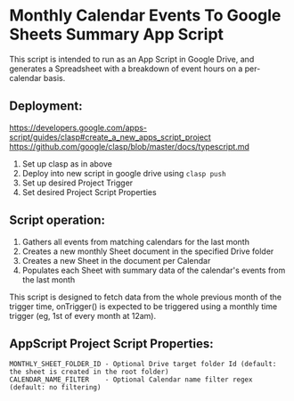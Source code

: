 # Monthly Calendar Events To Google Sheets Summary App Script

This script is intended to run as an App Script in Google Drive, and generates a Spreadsheet with a breakdown of event hours on a per-calendar basis.

## Deployment:

https://developers.google.com/apps-script/guides/clasp#create_a_new_apps_script_project
https://github.com/google/clasp/blob/master/docs/typescript.md

1. Set up clasp as in above
2. Deploy into new script in google drive using `clasp push`
3. Set up desired Project Trigger
4. Set desired Project Script Properties

## Script operation:

1. Gathers all events from matching calendars for the last month
2. Creates a new monthly Sheet document in the specified Drive folder
3. Creates a new Sheet in the document per Calendar
4. Populates each Sheet with summary data of the calendar's events from the last month

This script is designed to fetch data from the whole previous month of the trigger time,
onTrigger() is expected to be triggered using a monthly time trigger (eg, 1st of every month at 12am).

## AppScript Project Script Properties:
    MONTHLY_SHEET_FOLDER_ID - Optional Drive target folder Id (default: the sheet is created in the root folder)
    CALENDAR_NAME_FILTER    - Optional Calendar name filter regex (default: no filtering)